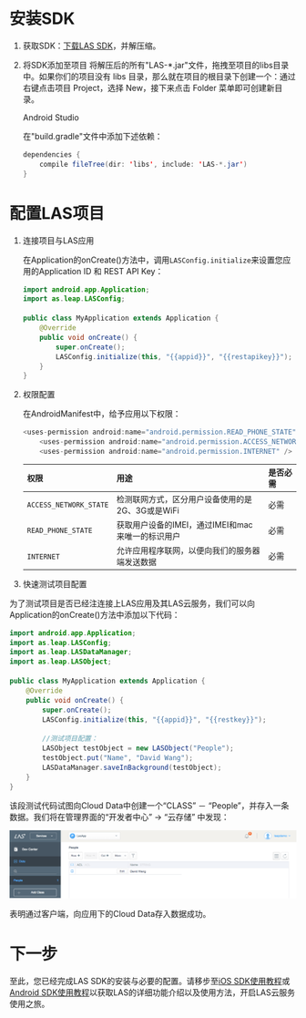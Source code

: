 #	安装SDK

1.	获取SDK：[下载LAS SDK](https://raw.githubusercontent.com/LeapAppServices/LAS-SDK-Release/master/Android/v0.6/las-sdk-all.zip)，并解压缩。
2.	将SDK添加至项目
    将解压后的所有"LAS-*.jar"文件，拖拽至项目的libs目录中。如果你们的项目没有 libs 目录，那么就在项目的根目录下创建一个：通过右键点击项目 Project，选择 New，接下来点击 Folder 菜单即可创建新目录。

    Android Studio
    
    在"build.gradle"文件中添加下述依赖：
    
    ```java
    dependencies {
        compile fileTree(dir: 'libs', include: 'LAS-*.jar')
    }
    ```
	
#	配置LAS项目
 
 1. 连接项目与LAS应用
 	
 	在Application的onCreate()方法中，调用`LASConfig.initialize`来设置您应用的Application ID 和 REST API Key：
 	
 	```java
 	import android.app.Application;
 	import as.leap.LASConfig;
 
 	public class MyApplication extends Application {
 	    @Override
 	    public void onCreate() {
 	        super.onCreate();
 	        LASConfig.initialize(this, "{{appid}}", "{{restapikey}}");
 	    }
 	}
 	```
 	
 2. 权限配置
 
 	在AndroidManifest中，给予应用以下权限：
 	
 	```java
 	<uses-permission android:name="android.permission.READ_PHONE_STATE" />
    	<uses-permission android:name="android.permission.ACCESS_NETWORK_STATE" />
    	<uses-permission android:name="android.permission.INTERNET" />
     ```
 	
 	权限|用途|是否必需
 	---|---|---
 	`ACCESS_NETWORK_STATE`|		检测联网方式，区分用户设备使用的是2G、3G或是WiFi| 必需
 	`READ_PHONE_STATE`| 	获取用户设备的IMEI，通过IMEI和mac来唯一的标识用户| 必需
 	`INTERNET`| 	允许应用程序联网，以便向我们的服务器端发送数据| 必需
 	
 3. 快速测试项目配置
 
 为了测试项目是否已经注连接上LAS应用及其LAS云服务，我们可以向Application的onCreate()方法中添加以下代码：
 
 ```java
 import android.app.Application;
 import as.leap.LASConfig;
 import as.leap.LASDataManager;
 import as.leap.LASObject;
 
 public class MyApplication extends Application {
     @Override
     public void onCreate() {
         super.onCreate();
         LASConfig.initialize(this, "{{appid}}", "{{restkey}}");
         
         //测试项目配置：
         LASObject testObject = new LASObject("People");
         testObject.put("Name", "David Wang");
         LASDataManager.saveInBackground(testObject);
     }
 }
 ```
 
 该段测试代码试图向Cloud Data中创建一个“CLASS” － “People”，并存入一条数据。我们将在管理界面的“开发者中心” -> “云存储” 中发现：
 
 ![imgSDKQSTestAddObj](../../../images/imgSDKQSTestAddObj.png)
 
 表明通过客户端，向应用下的Cloud Data存入数据成功。
 
 # 下一步
 至此，您已经完成LAS SDK的安装与必要的配置。请移步至[iOS SDK使用教程](LAS_DOCS_GUIDE_LINK_PLACEHOLDER_IOS)或[Android SDK使用教程](LAS_DOCS_GUIDE_LINK_PLACEHOLDER_ANDROID)以获取LAS的详细功能介绍以及使用方法，开启LAS云服务使用之旅。